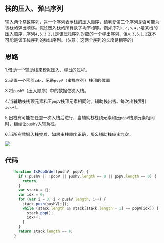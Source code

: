 
## 栈的压入、弹出序列
输入两个整数序列，第一个序列表示栈的压入顺序，请判断第二个序列是否可能为该栈的弹出顺序。假设压入栈的所有数字均不相等。例如序列`1,2,3,4,5`是某栈的压入顺序，序列`4,5,3,2,1`是该压栈序列对应的一个弹出序列，但`4,3,5,1,2`就不可能是该压栈序列的弹出序列。（注意：这两个序列的长度是相等的）

## 思路

1.借助一个辅助栈来模拟压入、弹出的过程。

2.设置一个索引`idx`，记录`popV`（出栈序列）栈顶的位置

3.将`pushV`（压入顺序）中的数据依次入栈。

4.当辅助栈栈顶元素和压`popV`栈顶元素相同时，辅助栈出栈。每次出栈索引`idx`+1。

5.出栈有可能在任意一次入栈后进行，当辅助栈栈顶元素和压`popV`栈顶元素相同时，继续让`pushV`入辅助栈。

6.当所有数据入栈完成，如果出栈顺序正确，那么辅助栈应该为空。


![](../../dist/img/栈的压入弹出序列.png)

## 代码

```js
    function IsPopOrder(pushV, popV) {
      if (!pushV || !popV || pushV.length == 0 || popV.length == 0) {
        return;
      }
      var stack = [];
      var idx = 0;
      for (var i = 0; i < pushV.length; i++) {
        stack.push(pushV[i]);
        while (stack.length && stack[stack.length - 1] == popV[idx]) {
          stack.pop();
          idx++;
        }
      }
      return stack.length == 0;
    }

```